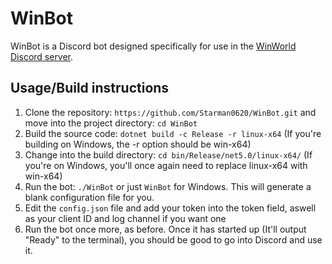 # WinBot
WinBot is a Discord bot designed specifically for use in the [WinWorld Discord server](https://discord.gg/HepVSYH).

## Usage/Build instructions
1. Clone the repository: ``https://github.com/Starman0620/WinBot.git`` and move into the project directory: ``cd WinBot``
2. Build the source code: ``dotnet build -c Release -r linux-x64`` (If you're building on Windows, the -r option should be win-x64) 
3. Change into the build directory: ``cd bin/Release/net5.0/linux-x64/`` (If you're on Windows, you'll once again need to replace linux-x64 with win-x64)
4. Run the bot: ``./WinBot`` or just ``WinBot`` for Windows. This will generate a blank configuration file for you.
5. Edit the ``config.json``  file and add your token into the token field, aswell as your client ID and log channel if you want one
6. Run the bot once more, as before. Once it has started up (It'll output "Ready" to the terminal), you should be good to go into Discord and use it.
